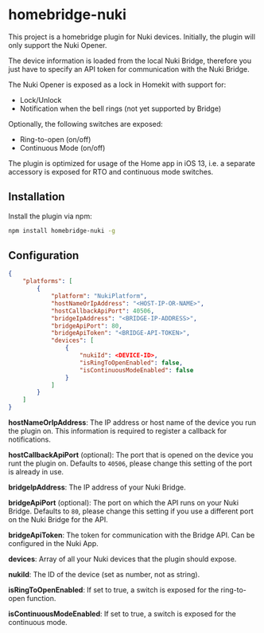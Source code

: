 # homebridge-nuki

This project is a homebridge plugin for Nuki devices. Initially, the plugin will only support the Nuki Opener.

The device information is loaded from the local Nuki Bridge, therefore you just have to specify an API token for communication with the Nuki Bridge.

The Nuki Opener is exposed as a lock in Homekit with support for:
- Lock/Unlock
- Notification when the bell rings (not yet supported by Bridge)

Optionally, the following switches are exposed:
- Ring-to-open (on/off)
- Continuous Mode (on/off)

The plugin is optimized for usage of the Home app in iOS 13, i.e. a separate accessory is exposed for RTO and continuous mode switches.

## Installation

Install the plugin via npm:

```bash
npm install homebridge-nuki -g
```

## Configuration

```json
{
    "platforms": [
        {
            "platform": "NukiPlatform",
            "hostNameOrIpAddress": "<HOST-IP-OR-NAME>",
            "hostCallbackApiPort": 40506,
            "bridgeIpAddress": "<BRIDGE-IP-ADDRESS>",
            "bridgeApiPort": 80,
            "bridgeApiToken": "<BRIDGE-API-TOKEN>",
            "devices": [
                {
                    "nukiId": <DEVICE-ID>,
                    "isRingToOpenEnabled": false,
                    "isContinuousModeEnabled": false
                }
            ]
        }
    ]
}
```

**hostNameOrIpAddress**: The IP address or host name of the device you run the plugin on. This information is required to register a callback for notifications.

**hostCallbackApiPort** (optional): The port that is opened on the device you runt the plugin on. Defaults to `40506`, please change this setting of the port is already in use.

**bridgeIpAddress**: The IP address of your Nuki Bridge.

**bridgeApiPort** (optional): The port on which the API runs on your Nuki Bridge. Defaults to `80`, please change this setting if you use a different port on the Nuki Bridge for the API.

**bridgeApiToken**: The token for communication with the Bridge API. Can be configured in the Nuki App.

**devices**: Array of all your Nuki devices that the plugin should expose.

**nukiId**: The ID of the device (set as number, not as string).

**isRingToOpenEnabled**: If set to true, a switch is exposed for the ring-to-open function.

**isContinuousModeEnabled**: If set to true, a switch is exposed for the continuous mode.
